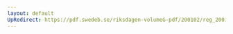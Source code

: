 ```yaml
---
layout: default
UpRedirect: https://pdf.swedeb.se/riksdagen-volumeG-pdf/200102/reg_200102/reg_200102_0484.pdf
---
```

